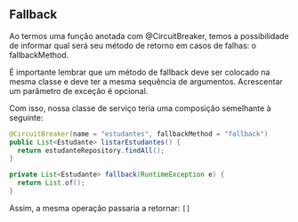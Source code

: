 ## Fallback

Ao termos uma função anotada com @CircuitBreaker, temos a possibilidade de informar qual será seu método de retorno em casos de falhas: o fallbackMethod.

É importante lembrar que um método de fallback deve ser colocado na mesma classe e deve ter a mesma sequência de argumentos. Acrescentar um parâmetro de exceção é opcional.

Com isso, nossa classe de serviço teria uma composição semelhante à seguinte:

```java
@CircuitBreaker(name = "estudantes", fallbackMethod = "fallback")
public List<Estudante> listarEstudantes() {
  return estudanteRepository.findAll();
}

private List<Estudante> fallback(RuntimeException e) {
  return List.of();
}
```

Assim, a mesma operação passaria a retornar: `[]`
